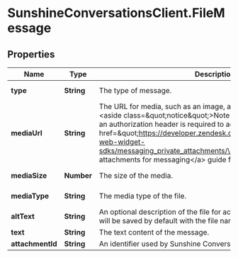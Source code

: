 # SunshineConversationsClient.FileMessage

## Properties

Name | Type | Description | Notes
------------ | ------------- | ------------- | -------------
**type** | **String** | The type of message. | [default to &#39;file&#39;]
**mediaUrl** | **String** | The URL for media, such as an image, attached to the message. &lt;aside class&#x3D;\&quot;notice\&quot;&gt;Note that for private attachments an authorization header is required to access the mediaUrl. See &lt;a href&#x3D;\&quot;https://developer.zendesk.com/documentation/zendesk-web-widget-sdks/messaging_private_attachments/\&quot;&gt;Configuring private attachments for messaging&lt;/a&gt; guide for more details.&lt;/aside&gt;  | 
**mediaSize** | **Number** | The size of the media. | [optional] [readonly] 
**mediaType** | **String** | The media type of the file. | [optional] [readonly] 
**altText** | **String** | An optional description of the file for accessibility purposes. The field will be saved by default with the file name as the value. | [optional] 
**text** | **String** | The text content of the message. | [optional] 
**attachmentId** | **String** | An identifier used by Sunshine Conversations for internal purposes. | [optional] 


